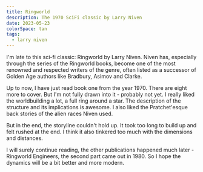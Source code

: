 ```yaml
---
title: Ringworld
description: The 1970 SciFi classic by Larry Niven
date: 2023-05-23
colorSpace: tan
tags:
  - larry niven
---
```


I'm late to this sci-fi classic: Ringworld by Larry Niven. Niven has, especially
through the series of the Ringworld books, become one of the most renowned and
respected writers of the genre, often listed as a successor of Golden Age
authors like Bradbury, Asimov and Clarke.

Up to now, I have just read book one from the year 1970. There are eight more to
cover. But I'm not fully drawn into it - probably not yet. I really liked the
worldbuilding a lot, a full ring around a star. The description of the structure
and its implications is awesome. I also liked the Pratchet'esque back stories of
the alien races Niven used.

But in the end, the storyline couldn't hold up. It took too long to build up and
felt rushed at the end. I think it also tinkered too much with the dimensions
and distances.

I will surely continue reading, the other publications happened much later -
Ringworld Engineers, the second part came out in 1980. So I hope the dynamics
will be a bit better and more modern.
